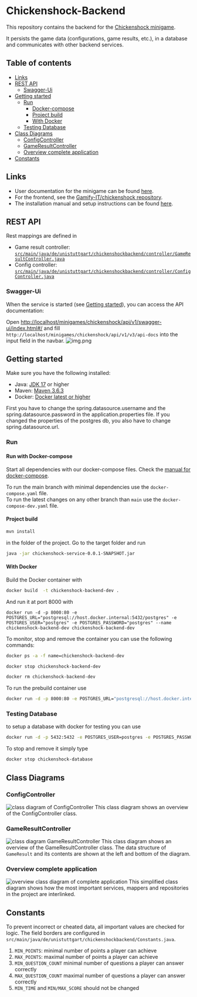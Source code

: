# Chickenshock-Backend

This repository contains the backend for
the [Chickenshock minigame](https://gamifyit-docs.readthedocs.io/en/latest/user-manuals/minigames/chickenshock.html).

It persists the game data (configurations, game results, etc.), in a database and communicates with other backend
services.

## Table of contents

<!-- TOC -->
* [Links](#links)
* [REST API](#rest-api)
  * [Swagger-Ui](#swagger-ui)
* [Getting started](#getting-started)
  * [Run](#run)
    * [Docker-compose](#docker-compose)
    * [Project build](#project-build)
    * [With Docker](#with-docker)
  * [Testing Database](#testing-database)
* [Class Diagrams](#class-diagrams)
  * [ConfigController](#configcontroller)
  * [GameResultController](#gameresultcontroller)
  * [Overview complete application](#overview-complete-application)
* [Constants](#constants)
<!-- TOC -->

## Links

- User documentation for the minigame can be
  found [here](https://gamifyit-docs.readthedocs.io/en/latest/user-manuals/minigames/chickenshock.html).
- For the frontend, see the [Gamify-IT/chickenshock repository](https://github.com/Gamify-IT/chickenshock).
- The installation manual and setup instructions can be
  found [here](https://gamifyit-docs.readthedocs.io/en/latest/install-manuals/index.html).

## REST API

Rest mappings are defined in

- Game result
  controller: [`src/main/java/de/unistuttgart/chickenshockbackend/controller/GameResultController.java`](src/main/java/de/unistuttgart/chickenshockbackend/controller/GameResultController.java)
- Config
  controller: [`src/main/java/de/unistuttgart/chickenshockbackend/controller/ConfigController.java`](src/main/java/de/unistuttgart/chickenshockbackend/controller/ConfigController.java)

### Swagger-Ui

When the service is started (see [Getting started](#getting-started)), you can access the API documentation:

Open <http://localhost/minigames/chickenshock/api/v1/swagger-ui/index.html#/> and
fill `http://localhost/minigames/chickenshock/api/v1/v3/api-docs` into the input field in the navbar.
![img.png](assets/swagger.png)

## Getting started

Make sure you have the following installed:

- Java: [JDK 17](https://www.oracle.com/java/technologies/javase/jdk17-archive-downloads.html) or higher
- Maven: [Maven 3.6.3](https://maven.apache.org/download.cgi)
- Docker: [Docker latest or higher](https://www.docker.com/)

First you have to change the spring.datasource.username and the spring.datasource.password in the application.properties
file. If you changed the properties of the postgres db, you also have to change spring.datasource.url.

### Run

#### Run with Docker-compose

Start all dependencies with our docker-compose files.
Check the [manual for docker-compose](https://github.com/Gamify-IT/docs/blob/main/dev-manuals/languages/docker/docker-compose.md).

To run the main branch with minimal dependencies use the `docker-compose.yaml` file.\
To run the latest changes on any other branch than `main` use the `docker-compose-dev.yaml` file.


#### Project build

```sh
mvn install
```

in the folder of the project.
Go to the target folder and run

```sh
java -jar chickenshock-service-0.0.1-SNAPSHOT.jar
```

#### With Docker

Build the Docker container with

```sh
docker build  -t chickenshock-backend-dev .
```

And run it at port 8000 with

```
docker run -d -p 8000:80 -e POSTGRES_URL="postgresql://host.docker.internal:5432/postgres" -e POSTGRES_USER="postgres" -e POSTGRES_PASSWORD="postgres" --name chickenshock-backend-dev chickenshock-backend-dev
```

To monitor, stop and remove the container you can use the following commands:

```sh
docker ps -a -f name=chickenshock-backend-dev
```

```sh
docker stop chickenshock-backend-dev
```

```sh
docker rm chickenshock-backend-dev
```

To run the prebuild container use

```sh
docker run -d -p 8000:80 -e POSTGRES_URL="postgresql://host.docker.internal:5432/postgres" -e POSTGRES_USER="postgres" -e POSTGRES_PASSWORD="postgres" --name chickenshock-backend ghcr.io/gamify-it/chickenshock-backend:latest
```

### Testing Database

to setup a database with docker for testing you can use

```sh
docker run -d -p 5432:5432 -e POSTGRES_USER=postgres -e POSTGRES_PASSWORD=postgres -e POSTGRES_DB=postgres  --rm --name chickenshock-database postgres
```

To stop and remove it simply type

```sh
docker stop chickenshock-database
```

## Class Diagrams

### ConfigController
![class diagram of ConfigController](assets/chickenshockConfigController.png)
This class diagram shows an overview of the ConfigController class.

### GameResultController
![class diagram GameResultController](assets/chickenshockGameResultController.png)
This class diagram shows an overview of the GameResultController class.
The data structure of `GameResult` and its contents are shown at the left and bottom of the diagram.

### Overview complete application
![overview class diagram of complete application](assets/chickenshockClassOverview.png)
This simplified class diagram shows how the most important services, mappers and repositories in the project are interlinked.

## Constants

To prevent incorrect or cheated data, all important values are checked for logic.
The field borders are configured in `src/main/java/de/unistuttgart/chickenshockbackend/Constants.java`.

1. `MIN_POINTS`: minimal number of points a player can achieve
2. `MAX_POINTS`: maximal number of points a player can achieve
3. `MIN_QUESTION_COUNT` minimal number of questions a player can answer correctly
4. `MAX_QUESTION_COUNT` maximal number of questions a player can answer correctly
5. `MIN_TIME` and `MIN/MAX_SCORE` should not be changed